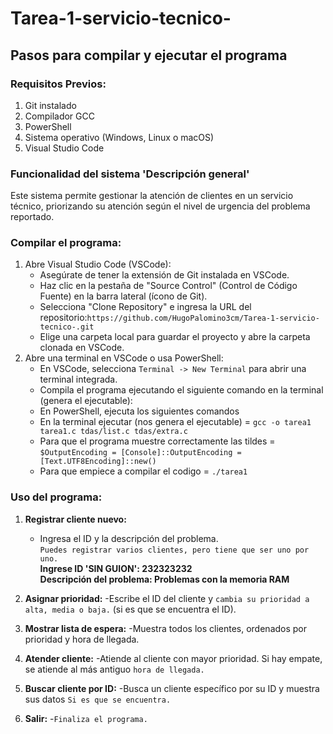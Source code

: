 # Tarea-1-servicio-tecnico-
## Pasos para compilar y ejecutar el programa

### Requisitos Previos:
1) Git instalado
2) Compilador GCC
3) PowerShell
4) Sistema operativo (Windows, Linux o macOS)
5) Visual Studio Code

### Funcionalidad del sistema 'Descripción general'

Este sistema permite gestionar la atención de clientes en un servicio técnico, priorizando su atención según el nivel de urgencia del problema reportado.

### Compilar el programa:

1) Abre Visual Studio Code (VSCode):
   - Asegúrate de tener la extensión de Git instalada en VSCode.
   - Haz clic en la pestaña de "Source Control" (Control de Código Fuente) en la barra lateral (ícono de Git).
   - Selecciona "Clone Repository" e ingresa la URL del repositorio:`https://github.com/HugoPalomino3cm/Tarea-1-servicio-tecnico-.git`
   - Elige una carpeta local para guardar el proyecto y abre la carpeta clonada en VSCode.
2) Abre una terminal en VSCode o usa PowerShell:
   - En VSCode, selecciona `Terminal -> New Terminal` para abrir una terminal integrada.
   - Compila el programa ejecutando el siguiente comando en la terminal (genera el ejecutable):
   - En PowerShell, ejecuta los siguientes comandos
   - En la terminal ejecutar (nos genera el ejecutable) = `gcc -o tarea1 tarea1.c tdas/list.c tdas/extra.c`
   - Para que el programa muestre correctamente las tildes = `$OutputEncoding = [Console]::OutputEncoding = [Text.UTF8Encoding]::new()`
   - Para que empiece a compilar el codigo = `./tarea1`


### Uso del programa:


1) **Registrar cliente nuevo:**
   - Ingresa el ID y la descripción del problema.  
   `Puedes registrar varios clientes, pero tiene que ser uno por uno.`  
   **Ingrese ID 'SIN GUION': 232323232  
Descripción del problema: Problemas con la memoria RAM**

3) **Asignar prioridad:**
   -Escribe el ID del cliente y `cambia su prioridad a alta, media o baja.` (si es que se encuentra el ID).

4) **Mostrar lista de espera:**
   -Muestra todos los clientes, ordenados por prioridad y hora de llegada.
   
5) **Atender cliente:**
   -Atiende al cliente con mayor prioridad. Si hay empate, se atiende al más antiguo `hora de llegada.`

6) **Buscar cliente por ID:**
   -Busca un cliente específico por su ID y muestra sus datos `Si es que se encuentra.`

7) **Salir:**
   -`Finaliza el programa.`
